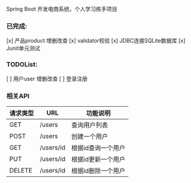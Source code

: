 Spring Boot 开发电商系统，个人学习练手项目

### 已完成:
[x] 产品product 增删改查
[x] validator校验
[x] JDBC连接SQLite数据库
[x] Junit单元测试

### TODOList:
[ ] 用户user 增删改查
[ ] 登录注册





### 相关API


| 请求类型 | URL       | 功能说明           |
| -------- | --------- | ------------------ |
| GET      | /users    | 查询用户列表       |
| POST     | /users    | 创建一个用户       |
| GET      | /users/id | 根据id查询一个用户 |
| PUT      | /users/id | 根据id更新一个用户 |
| DELETE   | /users/id | 根据id删除一个用户 |



